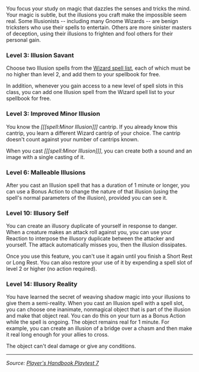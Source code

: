 You focus your study on magic that dazzles the senses and tricks the mind. Your magic is subtle, but the illusions you craft make the impossible seem real. Some Illusionists -- including many Gnome Wizards -- are benign tricksters who use their spells to entertain. Others are more sinister masters of deception, using their illusions to frighten and fool others for their personal gain.

### Level 3: Illusion Savant

Choose two Illusion spells from the [Wizard spell list](/onednd/spell_list/wizard), each of which must be no higher than level 2, and add them to your spellbook for free.

In addition, whenever you gain access to a new level of spell slots in this class, you can add one Illusion spell from the Wizard spell list to your spellbook for free.

### Level 3: Improved Minor Illusion

You know the _[[[spell:Minor Illusion]]]_ cantrip. If you already know this cantrip, you learn a different Wizard cantrip of your choice. The cantrip doesn't count against your number of cantrips known.

When you cast _[[[spell:Minor Illusion]]]_, you can create both a sound and an image with a single casting of it.

### Level 6: Malleable Illusions

After you cast an Illusion spell that has a duration of 1 minute or longer, you can use a Bonus Action to change the nature of that illusion (using the spell's normal parameters of the illusion), provided you can see it.

### Level 10: Illusory Self

You can create an illusory duplicate of yourself in response to danger. When a creature makes an attack roll against you, you can use your Reaction to interpose the illusory duplicate between the attacker and yourself. The attack automatically misses you, then the illusion dissipates.

Once you use this feature, you can't use it again until you finish a Short Rest or Long Rest. You can also restore your use of it by expending a spell slot of level 2 or higher (no action required).

### Level 14: Illusory Reality

You have learned the secret of weaving shadow magic into your illusions to give them a semi-reality. When you cast an Illusion spell with a spell slot, you can choose one inanimate, nonmagical object that is part of the illusion and make that object real. You can do this on your turn as a Bonus Action while the spell is ongoing. The object remains real for 1 minute. For example, you can create an illusion of a bridge over a chasm and then make it real long enough for your allies to cross.

The object can't deal damage or give any conditions.

----

_Source: [Player's Handbook Playtest 7](https://www.dndbeyond.com/sources/ua/ph-playtest-7)_
